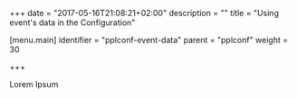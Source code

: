 +++
date = "2017-05-16T21:08:21+02:00"
description = ""
title = "Using event's data in the Configuration"

[menu.main]
identifier = "pplconf-event-data"
parent = "pplconf"
weight = 30


+++

Lorem Ipsum
